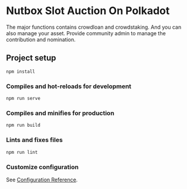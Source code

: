 # Nutbox Slot Auction On Polkadot

The major functions contains crowdloan and crowdstaking.
And you can also manage your asset.
Provide community admin to manage the contribution and nomination.

## Project setup
```
npm install
```

### Compiles and hot-reloads for development
```
npm run serve
```

### Compiles and minifies for production
```
npm run build
```

### Lints and fixes files
```
npm run lint
```

### Customize configuration
See [Configuration Reference](https://cli.vuejs.org/config/).
